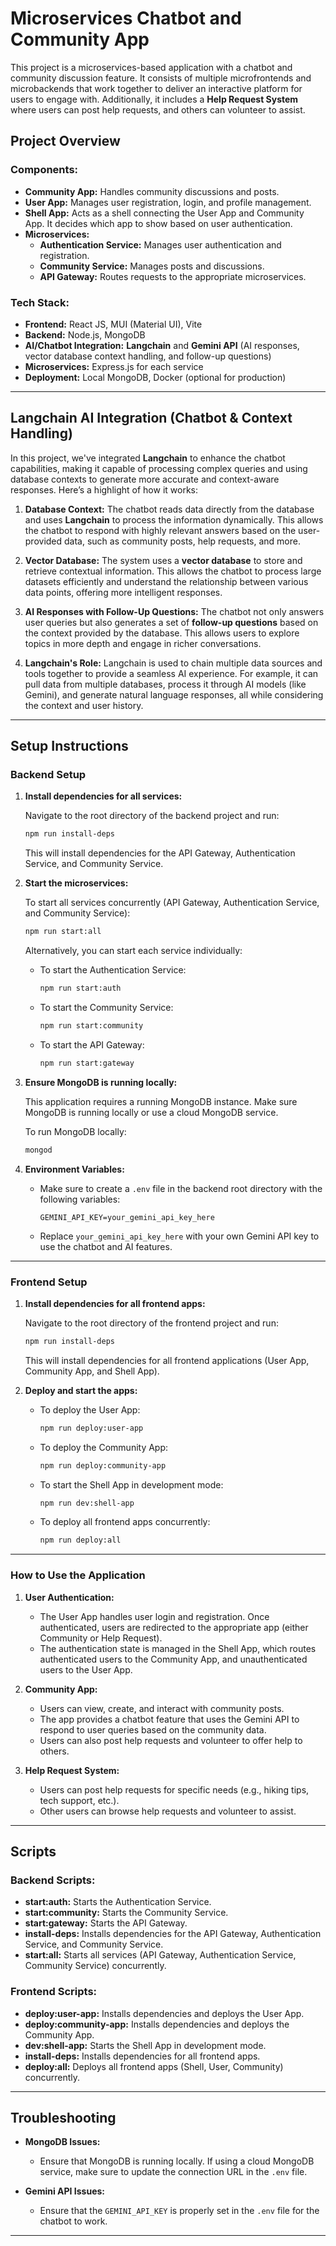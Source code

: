 # Microservices Chatbot and Community App

This project is a microservices-based application with a chatbot and community discussion feature. It consists of multiple microfrontends and microbackends that work together to deliver an interactive platform for users to engage with. Additionally, it includes a **Help Request System** where users can post help requests, and others can volunteer to assist.

## Project Overview

### Components:
- **Community App:** Handles community discussions and posts.
- **User App:** Manages user registration, login, and profile management.
- **Shell App:** Acts as a shell connecting the User App and Community App. It decides which app to show based on user authentication.
- **Microservices:**
  - **Authentication Service:** Manages user authentication and registration.
  - **Community Service:** Manages posts and discussions.
  - **API Gateway:** Routes requests to the appropriate microservices.

### Tech Stack:
- **Frontend:** React JS, MUI (Material UI), Vite
- **Backend:** Node.js, MongoDB
- **AI/Chatbot Integration:** **Langchain** and **Gemini API** (AI responses, vector database context handling, and follow-up questions)
- **Microservices:** Express.js for each service
- **Deployment:** Local MongoDB, Docker (optional for production)

---

## Langchain AI Integration (Chatbot & Context Handling)

In this project, we've integrated **Langchain** to enhance the chatbot capabilities, making it capable of processing complex queries and using database contexts to generate more accurate and context-aware responses. Here’s a highlight of how it works:

1. **Database Context:** The chatbot reads data directly from the database and uses **Langchain** to process the information dynamically. This allows the chatbot to respond with highly relevant answers based on the user-provided data, such as community posts, help requests, and more.

2. **Vector Database:** The system uses a **vector database** to store and retrieve contextual information. This allows the chatbot to process large datasets efficiently and understand the relationship between various data points, offering more intelligent responses.

3. **AI Responses with Follow-Up Questions:** The chatbot not only answers user queries but also generates a set of **follow-up questions** based on the context provided by the database. This allows users to explore topics in more depth and engage in richer conversations.

4. **Langchain's Role:** Langchain is used to chain multiple data sources and tools together to provide a seamless AI experience. For example, it can pull data from multiple databases, process it through AI models (like Gemini), and generate natural language responses, all while considering the context and user history.

---

## Setup Instructions

### Backend Setup

1. **Install dependencies for all services:**

   Navigate to the root directory of the backend project and run:

   ```bash
   npm run install-deps
   ```

   This will install dependencies for the API Gateway, Authentication Service, and Community Service.

2. **Start the microservices:**

   To start all services concurrently (API Gateway, Authentication Service, and Community Service):

   ```bash
   npm run start:all
   ```

   Alternatively, you can start each service individually:

   - To start the Authentication Service:
     ```bash
     npm run start:auth
     ```

   - To start the Community Service:
     ```bash
     npm run start:community
     ```

   - To start the API Gateway:
     ```bash
     npm run start:gateway
     ```

3. **Ensure MongoDB is running locally:**

   This application requires a running MongoDB instance. Make sure MongoDB is running locally or use a cloud MongoDB service.

   To run MongoDB locally:

   ```bash
   mongod
   ```

4. **Environment Variables:**

   - Make sure to create a `.env` file in the backend root directory with the following variables:
     ```env
     GEMINI_API_KEY=your_gemini_api_key_here
     ```

   - Replace `your_gemini_api_key_here` with your own Gemini API key to use the chatbot and AI features.

---

### Frontend Setup

1. **Install dependencies for all frontend apps:**

   Navigate to the root directory of the frontend project and run:

   ```bash
   npm run install-deps
   ```

   This will install dependencies for all frontend applications (User App, Community App, and Shell App).

2. **Deploy and start the apps:**

   - To deploy the User App:

     ```bash
     npm run deploy:user-app
     ```

   - To deploy the Community App:

     ```bash
     npm run deploy:community-app
     ```

   - To start the Shell App in development mode:

     ```bash
     npm run dev:shell-app
     ```

   - To deploy all frontend apps concurrently:

     ```bash
     npm run deploy:all
     ```

---

### How to Use the Application

1. **User Authentication:**

   - The User App handles user login and registration. Once authenticated, users are redirected to the appropriate app (either Community or Help Request).
   - The authentication state is managed in the Shell App, which routes authenticated users to the Community App, and unauthenticated users to the User App.

2. **Community App:**

   - Users can view, create, and interact with community posts.
   - The app provides a chatbot feature that uses the Gemini API to respond to user queries based on the community data.
   - Users can also post help requests and volunteer to offer help to others.

3. **Help Request System:**

   - Users can post help requests for specific needs (e.g., hiking tips, tech support, etc.).
   - Other users can browse help requests and volunteer to assist.

---

## Scripts

### Backend Scripts:

- **start:auth:** Starts the Authentication Service.
- **start:community:** Starts the Community Service.
- **start:gateway:** Starts the API Gateway.
- **install-deps:** Installs dependencies for the API Gateway, Authentication Service, and Community Service.
- **start:all:** Starts all services (API Gateway, Authentication Service, Community Service) concurrently.

### Frontend Scripts:

- **deploy:user-app:** Installs dependencies and deploys the User App.
- **deploy:community-app:** Installs dependencies and deploys the Community App.
- **dev:shell-app:** Starts the Shell App in development mode.
- **install-deps:** Installs dependencies for all frontend apps.
- **deploy:all:** Deploys all frontend apps (Shell, User, Community) concurrently.

---

## Troubleshooting

- **MongoDB Issues:**
  - Ensure that MongoDB is running locally. If using a cloud MongoDB service, make sure to update the connection URL in the `.env` file.
  
- **Gemini API Issues:**
  - Ensure that the `GEMINI_API_KEY` is properly set in the `.env` file for the chatbot to work.

---

